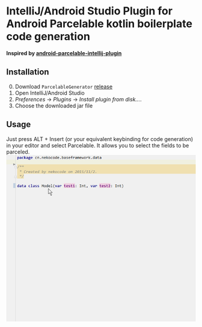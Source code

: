 # IntelliJ/Android Studio Plugin for Android Parcelable kotlin boilerplate code generation
**Inspired by [android-parcelable-intellij-plugin](https://github.com/mcharmas/android-parcelable-intellij-plugin)**

## Installation

 0. Download `ParcelableGenerator` [release]()
 0. Open IntelliJ/Android Studio
 0. *Preferences* -> *Plugins* -> *Install plugin from disk...*.
 0. Choose the downloaded jar file

## Usage
Just press ALT + Insert (or your equivalent keybinding for code generation) in your editor and select Parcelable. It allows you to select the fields to be parceled.
![](art/uasge.gif)

